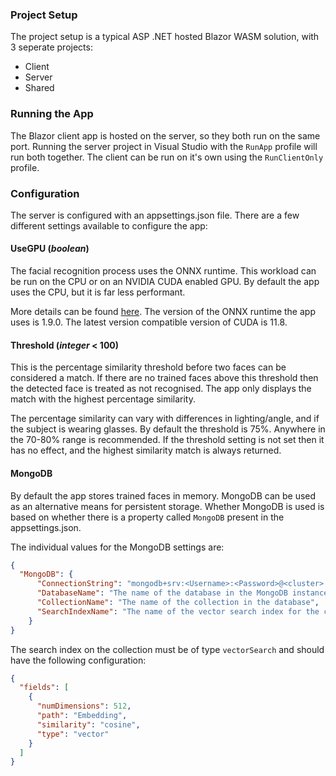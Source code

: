 ### Project Setup

The project setup is a typical ASP .NET hosted Blazor WASM solution, with 3 seperate projects:

- Client
- Server
- Shared

### Running the App
The Blazor client app is hosted on the server, so they both run on the same port. Running the server project in Visual Studio with the `RunApp` profile will run both together. The client can be run on it's own using the `RunClientOnly` profile.

### Configuration
The server is configured with an appsettings.json file. There are a few different settings available to configure the app:

#### UseGPU (*boolean*)
The facial recognition process uses the ONNX runtime. This workload can be run on the CPU or on an NVIDIA CUDA enabled GPU. By default the app uses the CPU, but it is far less performant.

More details can be found [here](https://onnxruntime.ai/docs/execution-providers/CUDA-ExecutionProvider.html#requirements). The version of the ONNX runtime the app uses is 1.9.0. The latest version compatible version of CUDA is 11.8.

#### Threshold (*integer* < 100)
This is the percentage similarity threshold before two faces can be considered a match. If there are no trained faces above this threshold then the detected face is treated as not recognised. The app only displays the match with the highest percentage similarity.

The percentage similarity can vary with differences in lighting/angle, and if the subject is wearing glasses. By default the threshold is 75%. Anywhere in the 70-80% range is recommended. If the threshold setting is not set then it has no effect, and the highest similarity match is always returned.

#### MongoDB
By default the app stores trained faces in memory. MongoDB can be used as an alternative means for persistent storage. Whether MongoDB is used is based on whether there is a property called `MongoDB` present in the appsettings.json.

The individual values for the MongoDB settings are:

```json
{
  "MongoDB": {
      "ConnectionString": "mongodb+srv:<Username>:<Password>@<cluster>.mongodb.net/?retryWrites=true&w=majority&appName=<appname>",
      "DatabaseName": "The name of the database in the MongoDB instance",
      "CollectionName": "The name of the collection in the database",
      "SearchIndexName": "The name of the vector search index for the collection"
    }
}
```

The search index on the collection must be of type `vectorSearch` and should have the following configuration:
```json
{
  "fields": [
    {
      "numDimensions": 512,
      "path": "Embedding",
      "similarity": "cosine",
      "type": "vector"
    }
  ]
}
```
